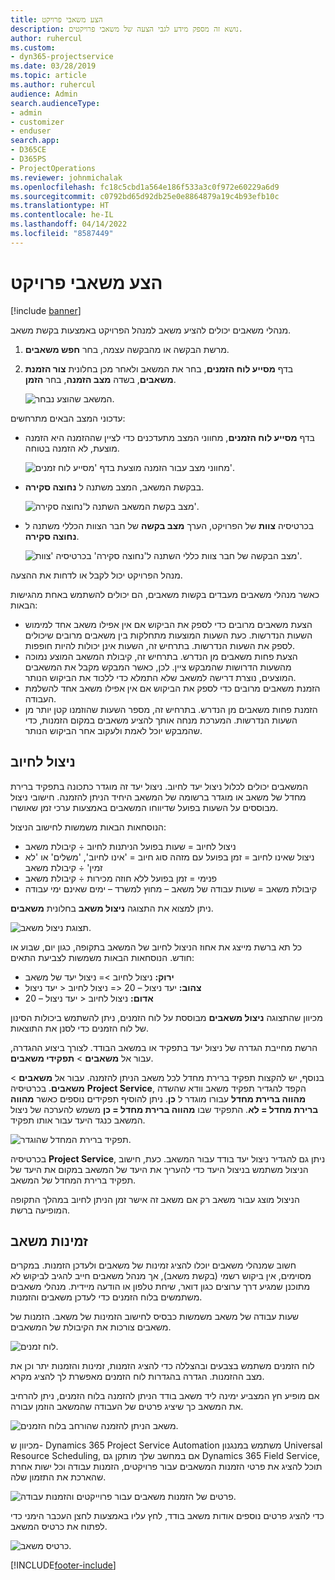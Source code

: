 ```yaml
---
title: הצע משאבי פרויקט
description: נושא זה מספק מידע לגבי הצעה של משאבי פרויקטים.
author: ruhercul
ms.custom:
- dyn365-projectservice
ms.date: 03/28/2019
ms.topic: article
ms.author: ruhercul
audience: Admin
search.audienceType:
- admin
- customizer
- enduser
search.app:
- D365CE
- D365PS
- ProjectOperations
ms.reviewer: johnmichalak
ms.openlocfilehash: fc18c5cbd1a564e186f533a3c0f972e60229a6d9
ms.sourcegitcommit: c0792bd65d92db25e0e8864879a19c4b93efb10c
ms.translationtype: HT
ms.contentlocale: he-IL
ms.lasthandoff: 04/14/2022
ms.locfileid: "8587449"
---
```

# <a name="propose-project-resources"></a>הצע משאבי פרויקט

[!include [banner](../includes/psa-now-project-operations.md)]

מנהלי משאבים יכולים להציע משאב למנהל הפרויקט באמצעות בקשת משאב.

1. מרשת הבקשה או מהבקשה עצמה, בחר **חפש משאבים**.
2. בדף **מסייע לוח הזמנים‬**, בחר את המשאב ולאחר מכן בחלונית **צור הזמנת משאבים**, בשדה **מצב הזמנה**, בחר **הזמן**.

    ![המשאב שהוצע נבחר.](media/Resource-Management-image62.png)

עדכוני המצב הבאים מתרחשים:

- בדף **מסייע לוח הזמנים**, מחווני המצב מתעדכנים כדי לציין שההזמנה היא הזמנה מוצעת, לא הזמנה בטוחה.

    ![מחווני מצב עבור הזמנה מוצעת בדף 'מסייע לוח זמנים'.](media/Resource-Management-image63.png)

- בבקשת המשאב, המצב משתנה ל **‏‫נחוצה סקירה‬**.

    ![מצב בקשת המשאב השתנה ל'‏‫נחוצה סקירה‬'.](media/Resource-Management-image64.png)

- בכרטיסיה **צוות** של הפרויקט, הערך **מצב בקשה** של חבר הצוות הכללי משתנה ל **‏‫נחוצה סקירה‬**.

    ![מצב הבקשה של חבר צוות כללי השתנה ל'‏‫נחוצה סקירה‬' בכרטיסיה 'צוות'.](media/Resource-Management-image48.png)

מנהל הפרויקט יכול לקבל או לדחות את ההצעה.

כאשר מנהלי משאבים מעבדים בקשות משאבים, הם יכולים להשתמש באחת מהגישות הבאות:

- הצעת משאבים מרובים כדי לספק את הביקוש אם אין אפילו משאב אחד למימוש השעות הנדרשות. כעת השעות המוצעות מתחלקות בין משאבים מרובים שיכולים לספק את השעות הנדרשות. בתרחיש זה, השעות אינן יכולות להיות חופפות.
- הצעת פחות משאבים מן הנדרש. בתרחיש זה, קיבולת המשאב המוצע נמוכה מהשעות הדרושות שהמבקש ציין. לכן, כאשר המבקש מקבל את המשאבים המוצעים, נוצרת דרישה למשאב שלא התמלא כדי ללכוד את הביקוש הנותר.
- הזמנת משאבים מרובים כדי לספק את הביקוש אם אין אפילו משאב אחד להשלמת העבודה.
- הזמנת פחות משאבים מן הנדרש. בתרחיש זה, מספר השעות שהוזמנו קטן יותר מן השעות הנדרשות. המערכת מנחה אותך להציע משאבים במקום הזמנות, כדי שהמבקש יוכל לאמת ולעקוב אחר הביקוש הנותר.

## <a name="billable-utilization"></a>ניצול לחיוב

המשאבים יכולים לכלול ניצול יעד לחיוב. ניצול יעד זה מוגדר כתכונה בתפקיד ברירת מחדל של משאב או מוגדר ברשומה של המשאב היחיד הניתן להזמנה. חישובי ניצול מבוססים על השעות בפועל שדיווחו המשאבים באמצעות ערכי זמן שאושרו.

הנוסחאות הבאות משמשות לחישוב הניצול:

- ניצול לחיוב = שעות בפועל הניתנות לחיוב ÷ קיבולת משאב
- ניצול שאינו לחיוב = זמן בפועל עם מזהה סוג חיוב = 'אינו לחיוב', 'משלים' או 'לא זמין' ÷ קיבולת משאב
- פנימי = זמן בפועל ללא חוזה מכירות ÷ קיבולת משאב
- קיבולת משאב = שעות עבודה של משאב – מחוץ למשרד – ימים שאינם ימי עבודה

ניתן למצוא את התצוגה **ניצול משאב** בחלונית **משאבים**.

![תצוגת ניצול משאב.](media/Resource-Management-image65.png)

כל תא ברשת מייצג את אחוז הניצול לחיוב של המשאב בתקופה, כגון יום, שבוע או חודש. הנוסחאות הבאות משמשות לצביעת התאים:

- **ירוק:** ניצול לחיוב \>= ניצול יעד של משאב
- **צהוב:** יעד ניצול – 20 \<= ניצול לחיוב \< יעד ניצול
- **אדום:** ניצול לחיוב \< יעד ניצול – 20

מכיוון שהתצוגה **ניצול משאבים** מבוססת על לוח הזמנים, ניתן להשתמש ביכולות הסינון של לוח הזמנים כדי לסנן את התוצאות.

הרשת מחייבת הגדרה של ניצול יעד בתפקיד או במשאב הבודד. לצורך ביצוע ההגדרה, עבור אל **משאבים** \> **תפקידי משאבים**.

בנוסף, יש להקצות תפקיד ברירת מחדל לכל משאב הניתן להזמנה. עבור אל **משאבים** \> **משאבים**. בכרטיסיה **Project Service**, הקפד להגדיר תפקיד משאב וודא שהשדה **מהווה ברירת מחדל** עבורו מוגדר ל **כן**. ניתן להוסיף תפקידים נוספים כאשר **מהווה ברירת מחדל = לא**. התפקיד שבו **מהווה ברירת מחדל = כן** משמש להערכה של ניצול המשאב כנגד היעד עבור אותו תפקיד.

![תפקיד ברירת המחדל שהוגדר.](media/Resource-Management-image67.png)

בכרטיסיה **Project Service**, ניתן גם להגדיר ניצול יעד בודד עבור המשאב. כעת, חישוב הניצול משתמש בניצול היעד כדי להעריך את היעד של המשאב במקום את היעד של תפקיד ברירת המחדל של המשאב.

הניצול מוצג עבור משאב רק אם משאב זה אישר זמן הניתן לחיוב במהלך התקופה המופיעה ברשת.

## <a name="resource-availability"></a>זמינות משאב

חשוב שמנהלי משאבים יוכלו להציג זמינות של משאבים ולעדכן הזמנות. במקרים מסוימים, אין ביקוש רשמי (בקשת משאב), אך מנהל משאבים חייב להגיב לביקוש לא מתוכנן שמגיע דרך ערוצים כגון דואר, שיחת טלפון או הודעה מיידית. מנהלי משאבים משתמשים בלוח הזמנים כדי לעדכן משאבים והזמנות.

שעות עבודה של משאב משמשות כבסיס לחישוב הזמינות של משאב. הזמנות של משאבים צורכות את הקיבולת של המשאבים.

![לוח זמנים.](media/Resource-Management-image68.png)

לוח הזמנים משתמש בצבעים ובהצללה כדי להציג הזמנות, זמינות והזמנות יתר וכן את מצב ההזמנות. הגדרה בהגדרות לוח הזמנים מאפשרת לך להציג מקרא.

אם מופיע חץ המצביע ימינה ליד משאב בודד הניתן להזמנה בלוח הזמנים, ניתן להרחיב את המשאב כך שיציג פרטים של העבודה שהמשאב הוזמן עבורה.

![משאב הניתן להזמנה שהורחב בלוח הזמנים.](media/Resource-Management-image69.png)

מכיוון ש- Dynamics 365 Project Service Automation משתמש במנגנון Universal Resource Scheduling, אם במחשב שלך מותקן גם Dynamics 365 Field Service, תוכל להציג את פרטי הזמנות המשאבים עבור פרויקטים, הזמנות עבודה וכל ישות אחרת שהארכת את התזמון שלה.

![פרטים של הזמנות משאבים עבור פרוייקטים והזמנות עבודה.](media/Resource-Management-image70.png)

כדי להציג פרטים נוספים אודות משאב בודד, לחץ עליו באמצעות לחצן העכבר הימני כדי לפתוח את כרטיס המשאב.

![כרטיס משאב.](media/Resource-Management-image71.png)


[!INCLUDE[footer-include](../includes/footer-banner.md)]
